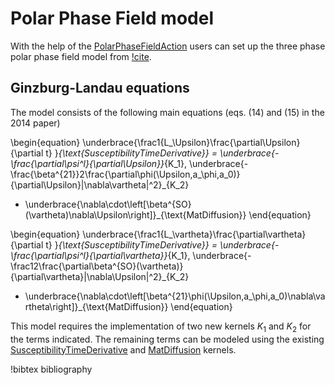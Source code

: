 # Polar Phase Field model

With the help of the [PolarPhaseFieldAction](/PolarPhaseFieldAction.md) users can
set up the three phase polar phase field model from [!cite](Momeni2014).

## Ginzburg-Landau equations

The model consists of the following main equations (eqs. (14) and (15) in the 2014 paper)

\begin{equation}
\underbrace{\frac1{L_\Upsilon}\frac{\partial\Upsilon}{\partial t} }_{\text{SusceptibilityTimeDerivative}} =
\underbrace{-\frac{\partial\psi^l}{\partial\Upsilon}}_{K_1}\,
\underbrace{-\frac{\beta^{21}}2\frac{\partial\phi(\Upsilon,a_\phi,a_0)}{\partial\Upsilon}|\nabla\vartheta|^2}_{K_2}
+ \underbrace{\nabla\cdot\left[\beta^{SO}(\vartheta)\nabla\Upsilon\right]}_{\text{MatDiffusion}}
\end{equation}

\begin{equation}
\underbrace{\frac1{L_\vartheta}\frac{\partial\vartheta}{\partial t} }_{\text{SusceptibilityTimeDerivative}} =
\underbrace{-\frac{\partial\psi^l}{\partial\vartheta}}_{K_1}\,
\underbrace{-\frac12\frac{\partial\beta^{SO}(\vartheta)}{\partial\vartheta}|\nabla\Upsilon|^2}_{K_2}
+ \underbrace{\nabla\cdot\left[\beta^{21}\phi(\Upsilon,a_\phi,a_0)\nabla\vartheta\right]}_{\text{MatDiffusion}}
\end{equation}

This model requires the implementation of two new kernels $K_1$ and $K_2$ for
the terms indicated. The remaining terms can be modeled using the existing
[SusceptibilityTimeDerivative](/SusceptibilityTimeDerivative.md) and
[MatDiffusion](/MatDiffusion.md) kernels.

!bibtex bibliography
